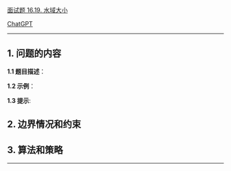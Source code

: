 [面试题 16.19. 水域大小](https://leetcode.cn/problems/pond-sizes-lcci)

[ChatGPT](https://chat.openai.com/g/g-GsMNEr76r-c-master)

---

## 1. 问题的内容
**1.1 题目描述**：

**1.2 示例**：

**1.3 提示**:

## 2. 边界情况和约束


## 3. 算法和策略

---
